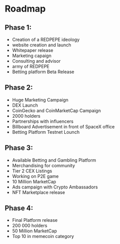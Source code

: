 # Roadmap

## Phase 1:

* Creation of a REDPEPE ideology
* website creation and launch
* Whitepaper release
* Marketing capaign
* Consulting and advisor
* army of REDPEPE
* Betting platform Beta Release

## Phase 2:

* Huge Marketing Campaign
* DEX Launch
* CoinGecko and CoinMarketCap Campaign
* 2000 holders
* Partnerships with influencers
* Billboard Advertisement in front of SpaceX office
* Betting Platform Testnet Lounch



## Phase 3:

* Available Betting and Gambling Platform
* Merchandising for community
* Tier 2 CEX Listings
* Working on P2E game
* 10 Million MarketCap
* Ads campaign with Crypto Ambassadors
* NFT Marketplace release



## Phase 4:

* Final Platform release
* 200 000 holders
* 50 Million MarketCap
* Top 10 in memecoin category
